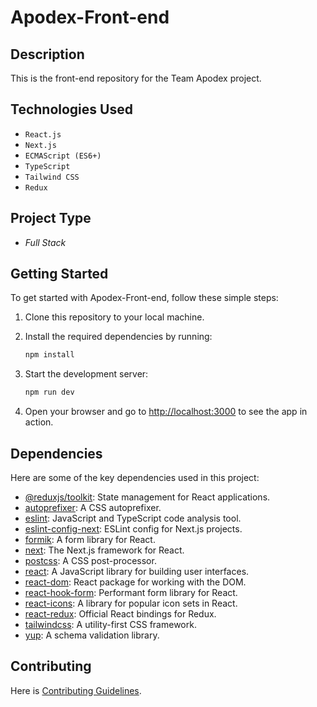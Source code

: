 # Apodex-Front-end

## Description

This is the front-end repository for the Team Apodex project. 

## Technologies Used

- `React.js`
- `Next.js`
- `ECMAScript (ES6+)`
- `TypeScript`
- `Tailwind CSS`
- `Redux`

## Project Type

- _Full Stack_

## Getting Started

To get started with Apodex-Front-end, follow these simple steps:

1. Clone this repository to your local machine.
2. Install the required dependencies by running:

   ```bash
   npm install
   ```

3. Start the development server:

   ```bash
   npm run dev
   ```

4. Open your browser and go to [http://localhost:3000](http://localhost:3000) to see the app in action.

## Dependencies

Here are some of the key dependencies used in this project:

- [@reduxjs/toolkit](https://redux-toolkit.js.org/): State management for React applications.
- [autoprefixer](https://github.com/postcss/autoprefixer): A CSS autoprefixer.
- [eslint](https://eslint.org/): JavaScript and TypeScript code analysis tool.
- [eslint-config-next](https://github.com/vercel/eslint-config-next): ESLint config for Next.js projects.
- [formik](https://formik.org/): A form library for React.
- [next](https://nextjs.org/): The Next.js framework for React.
- [postcss](https://github.com/postcss/postcss): A CSS post-processor.
- [react](https://reactjs.org/): A JavaScript library for building user interfaces.
- [react-dom](https://reactjs.org/docs/react-dom.html): React package for working with the DOM.
- [react-hook-form](https://react-hook-form.com/): Performant form library for React.
- [react-icons](https://react-icons.github.io/react-icons/): A library for popular icon sets in React.
- [react-redux](https://react-redux.js.org/): Official React bindings for Redux.
- [tailwindcss](https://tailwindcss.com/): A utility-first CSS framework.
- [yup](https://github.com/jquense/yup): A schema validation library.


## Contributing

Here is [Contributing Guidelines](CONTRIBUTING.md).
